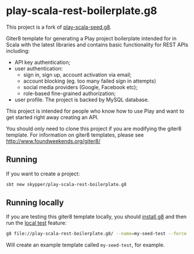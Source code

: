 # play-scala-rest-boilerplate.g8

This project is a fork of [play-scala-seed.g8](https://github.com/playframework/play-scala-seed.g8).

Giter8 template for generating a Play project boilerplate intended for in Scala with the latest libraries and contains basic functionality for REST APIs including:
 * API key authentication;
 * user authentication:
    - sign in, sign up, account activation via email;
    - account blocking (eg. too many failed sign in attempts)
    - social media providers (Google, Facebook etc);
    - role-based fine-grained authorization;
 * user profile.
The project is backed by MySQL database.

This project is intended for people who know how to use Play and want to get started right away creating an API.

You should only need to clone this project if you are modifying the giter8 template.  For information on giter8 templates, please see <http://www.foundweekends.org/giter8/>

## Running

If you want to create a project:

```bash
sbt new skypper/play-scala-rest-boilerplate.g8
```

## Running locally

If you are testing this giter8 template locally, you should [install g8](http://www.foundweekends.org/giter8/setup.html) and then run the [local test](http://www.foundweekends.org/giter8/testing.html) feature:

```bash
g8 file://play-scala-rest-boilerplate.g8/ --name=my-seed-test --force
```

Will create an example template called `my-seed-test`, for example.
